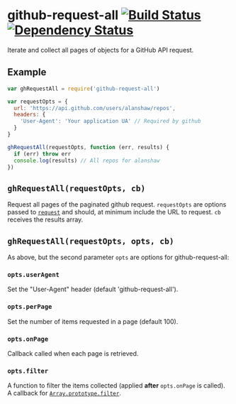 # github-request-all [![Build Status](https://travis-ci.org/alanshaw/github-request-all.svg?branch=master)](https://travis-ci.org/alanshaw/github-request-all) [![Dependency Status](https://david-dm.org/alanshaw/github-request-all.svg)](https://david-dm.org/alanshaw/github-request-all)
Iterate and collect all pages of objects for a GitHub API request.

## Example

```js
var ghRequestAll = require('github-request-all')

var requestOpts = {
  url: 'https://api.github.com/users/alanshaw/repos',
  headers: {
    'User-Agent': 'Your application UA' // Required by github
  }
}

ghRequestAll(requestOpts, function (err, results) {
  if (err) throw err
  console.log(results) // All repos for alanshaw
})
```

## `ghRequestAll(requestOpts, cb)`
Request all pages of the paginated github request. `requestOpts` are options passed to [`request`](https://www.npmjs.com/package/request) and should, at minimum include the URL to request. `cb` receives the results array.

## `ghRequestAll(requestOpts, opts, cb)`
As above, but the second parameter `opts` are options for github-request-all:

### `opts.userAgent`
Set the "User-Agent" header (default 'github-request-all').

### `opts.perPage`
Set the number of items requested in a page (default 100).

### `opts.onPage`
Callback called when each page is retrieved.

### `opts.filter`
A function to filter the items collected (applied **after** `opts.onPage` is called). A callback for [`Array.prototype.filter`](https://developer.mozilla.org/en-US/docs/Web/JavaScript/Reference/Global_Objects/Array/filter?v=example).
